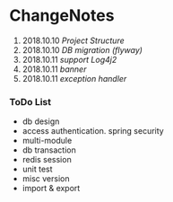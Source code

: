 # ChangeNotes

1. 2018.10.10  *Project Structure*
2. 2018.10.10  *DB migration (flyway)*
3. 2018.10.11  *support Log4j2*
4. 2018.10.11  *banner*
5. 2018.10.11  *exception handler*




### ToDo List
* db design
* access authentication. spring security
* multi-module
* db transaction
* redis session
* unit test
* misc version
* import & export
